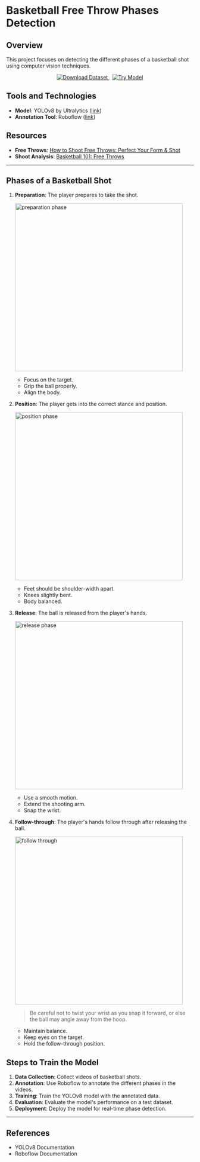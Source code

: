 # Basketball Free Throw Phases Detection

## Overview

This project focuses on detecting the different phases of a basketball shot using computer vision techniques.

 <p align="center">
   <a href="https://universe.roboflow.com/copyme/shotanalysis">
     <img src="https://app.roboflow.com/images/download-dataset-badge.svg" alt="Download Dataset"/>
   </a> <span>&nbsp;</span> <a href="https://universe.roboflow.com/copyme/shotanalysis/model/">
    <img src="https://app.roboflow.com/images/try-model-badge.svg" alt="Try Model"/>
   </a>
 </p>


## Tools and Technologies

- **Model**: YOLOv8 by Ultralytics ([link](https://docs.ultralytics.com/models/yolov8/))
- **Annotation Tool**: Roboflow ([link](https://www.roboflow.com/))

## Resources

- **Free Throws**: [How to Shoot Free Throws: Perfect Your Form & Shot](https://www.wikihow.com/Shoot-a-Free-Throw)
- **Shoot Analysis**: [Basketball 101: Free Throws](https://youtu.be/TVNZrYdriTM?si=t3HkHX_j3dvFoV8A)

***

## Phases of a Basketball Shot

1. **Preparation**: The player prepares to take the shot.

   <p align="left">
       <img src="https://www.wikihow.com/images/thumb/8/86/Shoot-a-Free-Throw-Step-1-Version-5.jpg/v4-728px-Shoot-a-Free-Throw-Step-1-Version-5.jpg.webp" width="450" alt="preparation phase"/>
   </p>

   - Focus on the target.
   - Grip the ball properly.
   - Align the body.

2. **Position**: The player gets into the correct stance and position.

   <p align="left">
       <img src="https://www.wikihow.com/images/thumb/3/3b/Shoot-a-Three-Pointer-Step-1-Version-7.jpg/aid25450-v4-728px-Shoot-a-Three-Pointer-Step-1-Version-7.jpg.webp" width="450" alt="position phase"/>
   </p>

   - Feet should be shoulder-width apart.
   - Knees slightly bent.
   - Body balanced.

3. **Release**: The ball is released from the player's hands.

   <p align="left">
       <img src="https://www.wikihow.com/images/thumb/3/35/Shoot-a-Three-Pointer-Step-7-Version-7.jpg/aid25450-v4-728px-Shoot-a-Three-Pointer-Step-7-Version-7.jpg.webp" width="450" alt="release phase"/>
   </p>

   - Use a smooth motion.
   - Extend the shooting arm.
   - Snap the wrist.

4. **Follow-through**: The player's hands follow through after releasing the ball.

   <p align="left">
       <img src="https://www.wikihow.com/images/thumb/b/bb/Shoot-a-Free-Throw-Step-11-Version-5.jpg/v4-728px-Shoot-a-Free-Throw-Step-11-Version-5.jpg.webp" width="450" alt="follow through"/>
   </p>

   > Be careful not to twist your wrist as you snap it forward, or else the ball may angle away from the hoop.

   - Maintain balance.
   - Keep eyes on the target.
   - Hold the follow-through position.

## Steps to Train the Model

1. **Data Collection**: Collect videos of basketball shots.
2. **Annotation**: Use Roboflow to annotate the different phases in the videos.
3. **Training**: Train the YOLOv8 model with the annotated data.
4. **Evaluation**: Evaluate the model's performance on a test dataset.
5. **Deployment**: Deploy the model for real-time phase detection.

***

## References

- YOLOv8 Documentation
- Roboflow Documentation
